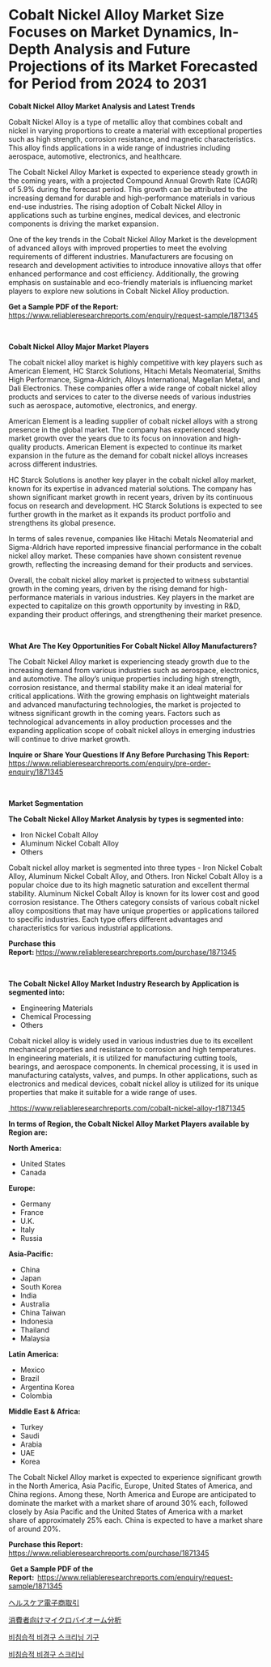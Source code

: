 <p><h1>Cobalt Nickel Alloy Market Size Focuses on Market Dynamics, In-Depth Analysis and Future Projections of its Market Forecasted for Period from 2024 to 2031</h1></p><p><strong>Cobalt Nickel Alloy Market Analysis and Latest Trends</strong></p>
<p><p>Cobalt Nickel Alloy is a type of metallic alloy that combines cobalt and nickel in varying proportions to create a material with exceptional properties such as high strength, corrosion resistance, and magnetic characteristics. This alloy finds applications in a wide range of industries including aerospace, automotive, electronics, and healthcare.</p><p>The Cobalt Nickel Alloy Market is expected to experience steady growth in the coming years, with a projected Compound Annual Growth Rate (CAGR) of 5.9% during the forecast period. This growth can be attributed to the increasing demand for durable and high-performance materials in various end-use industries. The rising adoption of Cobalt Nickel Alloy in applications such as turbine engines, medical devices, and electronic components is driving the market expansion.</p><p>One of the key trends in the Cobalt Nickel Alloy Market is the development of advanced alloys with improved properties to meet the evolving requirements of different industries. Manufacturers are focusing on research and development activities to introduce innovative alloys that offer enhanced performance and cost efficiency. Additionally, the growing emphasis on sustainable and eco-friendly materials is influencing market players to explore new solutions in Cobalt Nickel Alloy production.</p></p>
<p><strong>Get a Sample PDF of the Report:&nbsp;</strong> <a href="https://www.reliableresearchreports.com/enquiry/request-sample/1871345">https://www.reliableresearchreports.com/enquiry/request-sample/1871345</a></p>
<p>&nbsp;</p>
<p><strong>Cobalt Nickel Alloy Major Market Players</strong></p>
<p><p>The cobalt nickel alloy market is highly competitive with key players such as American Element, HC Starck Solutions, Hitachi Metals Neomaterial, Smiths High Performance, Sigma-Aldrich, Alloys International, Magellan Metal, and Dali Electronics. These companies offer a wide range of cobalt nickel alloy products and services to cater to the diverse needs of various industries such as aerospace, automotive, electronics, and energy.</p><p>American Element is a leading supplier of cobalt nickel alloys with a strong presence in the global market. The company has experienced steady market growth over the years due to its focus on innovation and high-quality products. American Element is expected to continue its market expansion in the future as the demand for cobalt nickel alloys increases across different industries.</p><p>HC Starck Solutions is another key player in the cobalt nickel alloy market, known for its expertise in advanced material solutions. The company has shown significant market growth in recent years, driven by its continuous focus on research and development. HC Starck Solutions is expected to see further growth in the market as it expands its product portfolio and strengthens its global presence.</p><p>In terms of sales revenue, companies like Hitachi Metals Neomaterial and Sigma-Aldrich have reported impressive financial performance in the cobalt nickel alloy market. These companies have shown consistent revenue growth, reflecting the increasing demand for their products and services.</p><p>Overall, the cobalt nickel alloy market is projected to witness substantial growth in the coming years, driven by the rising demand for high-performance materials in various industries. Key players in the market are expected to capitalize on this growth opportunity by investing in R&D, expanding their product offerings, and strengthening their market presence.</p></p>
<p>&nbsp;</p>
<p><strong>What Are The Key Opportunities For Cobalt Nickel Alloy Manufacturers?</strong></p>
<p><p>The Cobalt Nickel Alloy market is experiencing steady growth due to the increasing demand from various industries such as aerospace, electronics, and automotive. The alloy’s unique properties including high strength, corrosion resistance, and thermal stability make it an ideal material for critical applications. With the growing emphasis on lightweight materials and advanced manufacturing technologies, the market is projected to witness significant growth in the coming years. Factors such as technological advancements in alloy production processes and the expanding application scope of cobalt nickel alloys in emerging industries will continue to drive market growth.</p></p>
<p><strong>Inquire or Share Your Questions If Any Before Purchasing This Report:</strong> <a href="https://www.reliableresearchreports.com/enquiry/pre-order-enquiry/1871345">https://www.reliableresearchreports.com/enquiry/pre-order-enquiry/1871345</a></p>
<p>&nbsp;</p>
<p><strong>Market Segmentation</strong></p>
<p><strong>The Cobalt Nickel Alloy Market Analysis by types is segmented into:</strong></p>
<p><ul><li>Iron Nickel Cobalt Alloy</li><li>Aluminum Nickel Cobalt Alloy</li><li>Others</li></ul></p>
<p><p>Cobalt nickel alloy market is segmented into three types - Iron Nickel Cobalt Alloy, Aluminum Nickel Cobalt Alloy, and Others. Iron Nickel Cobalt Alloy is a popular choice due to its high magnetic saturation and excellent thermal stability. Aluminum Nickel Cobalt Alloy is known for its lower cost and good corrosion resistance. The Others category consists of various cobalt nickel alloy compositions that may have unique properties or applications tailored to specific industries. Each type offers different advantages and characteristics for various industrial applications.</p></p>
<p><strong>Purchase this Report:&nbsp;</strong><a href="https://www.reliableresearchreports.com/purchase/1871345">https://www.reliableresearchreports.com/purchase/1871345</a></p>
<p>&nbsp;</p>
<p><strong>The Cobalt Nickel Alloy Market Industry Research by Application is segmented into:</strong></p>
<p><ul><li>Engineering Materials</li><li>Chemical Processing</li><li>Others</li></ul></p>
<p><p>Cobalt nickel alloy is widely used in various industries due to its excellent mechanical properties and resistance to corrosion and high temperatures. In engineering materials, it is utilized for manufacturing cutting tools, bearings, and aerospace components. In chemical processing, it is used in manufacturing catalysts, valves, and pumps. In other applications, such as electronics and medical devices, cobalt nickel alloy is utilized for its unique properties that make it suitable for a wide range of uses.</p></p>
<p><a href="https://www.reliableresearchreports.com/cobalt-nickel-alloy-r1871345">&nbsp;https://www.reliableresearchreports.com/cobalt-nickel-alloy-r1871345</a></p>
<p><strong>In terms of Region, the Cobalt Nickel Alloy Market Players available by Region are:</strong></p>
<p>
    <p> <strong> North America: </strong>
        <ul>
            <li>United States</li>
            <li>Canada</li>
        </ul>
        </p> 
    <p> <strong> Europe: </strong>
        <ul>
            <li>Germany</li>
            <li>France</li>
            <li>U.K.</li>
            <li>Italy</li>
            <li>Russia</li>
        </ul>
        </p> 
    <p> <strong> Asia-Pacific: </strong>
        <ul>
            <li>China</li>
            <li>Japan</li>
            <li>South Korea</li>
            <li>India</li>
            <li>Australia</li>
            <li>China Taiwan</li>
            <li>Indonesia</li>
            <li>Thailand</li>
            <li>Malaysia</li>
        </ul>
        </p> 
    <p> <strong> Latin America: </strong>
        <ul>
            <li>Mexico</li>
            <li>Brazil</li>
            <li>Argentina Korea</li>
            <li>Colombia</li>
        </ul>
        </p> 
    <p> <strong> Middle East & Africa: </strong>
        <ul>
            <li>Turkey</li>
            <li>Saudi</li>
            <li>Arabia</li>
            <li>UAE</li>
            <li>Korea</li>
        </ul>
    </p>
    </p>
<p><p>The Cobalt Nickel Alloy market is expected to experience significant growth in the North America, Asia Pacific, Europe, United States of America, and China regions. Among these, North America and Europe are anticipated to dominate the market with a market share of around 30% each, followed closely by Asia Pacific and the United States of America with a market share of approximately 25% each. China is expected to have a market share of around 20%.</p></p>
<p><strong>Purchase this Report: </strong><a href="https://www.reliableresearchreports.com/purchase/1871345">https://www.reliableresearchreports.com/purchase/1871345</a></p>
<p>&nbsp;<strong>Get a Sample PDF of the Report:&nbsp;&nbsp;</strong><a href="https://www.reliableresearchreports.com/enquiry/request-sample/1871345">https://www.reliableresearchreports.com/enquiry/request-sample/1871345</a></p>
<p><strong></strong></p>
<p><p><a href="https://medium.com/@alexandramiranda455/%E3%83%98%E3%83%AB%E3%82%B9%E3%82%B1%E3%82%A2e%E3%82%B3%E3%83%9E%E3%83%BC%E3%82%B9%E5%B8%82%E5%A0%B4%E3%81%AE%E8%A6%8F%E6%A8%A1-%E3%82%B7%E3%82%A7%E3%82%A2-%E3%81%8A%E3%82%88%E3%81%B3%E3%83%88%E3%83%AC%E3%83%B3%E3%83%89%E5%88%86%E6%9E%90%E3%83%AC%E3%83%9D%E3%83%BC%E3%83%88-%E3%82%A8%E3%83%B3%E3%83%89%E3%83%A6%E3%83%BC%E3%82%BA%E5%88%A5-%E9%81%A0%E9%9A%94%E5%8C%BB%E7%99%82-%E4%BB%8B%E8%AD%B7%E3%82%B5%E3%83%BC%E3%83%93%E3%82%B9-%E5%8C%BB%E7%99%82%E7%9B%B8%E8%AB%87-%E5%8E%9F%E6%9D%90%E6%96%99%E5%88%A5-2031%E5%B9%B4%E3%81%BE%E3%81%A7%E3%81%AE%E4%BA%88%E6%B8%AC%E3%81%AB%E3%81%A4%E3%81%84%E3%81%A6-67371ae7afee">ヘルスケア電子商取引</a></p><p><a href="https://medium.com/@alexandramiranda455/%E3%83%80%E3%82%A4%E3%83%AC%E3%82%AF%E3%83%88-%E3%83%88%E3%82%A5-%E3%82%B3%E3%83%B3%E3%82%B7%E3%83%A5%E3%83%BC%E3%83%9E%E3%83%BC-%E3%83%9E%E3%82%A4%E3%82%AF%E3%83%AD%E3%83%90%E3%82%A4%E3%82%AA%E3%83%BC%E3%83%A0%E8%A7%A3%E6%9E%90%E3%81%AE%E5%B8%82%E5%A0%B4%E3%82%B7%E3%82%A7%E3%82%A2%E3%81%A8%E5%B8%82%E5%A0%B4%E5%88%86%E6%9E%90-2024%E5%B9%B4%E3%81%8B%E3%82%892031%E5%B9%B4%E3%81%BE%E3%81%A7%E3%81%AE%E6%88%90%E9%95%B7%E3%83%88%E3%83%AC%E3%83%B3%E3%83%89%E3%81%A8%E4%BA%88%E6%B8%AC-857767a07325">消費者向けマイクロバイオーム分析</a></p><p><a href="https://medium.com/@brianankunding2022/%EB%B9%84-%EC%B9%A8%EC%8A%B5%EC%A0%81%EC%9D%B8-parenteral-screening-%EC%9E%A5%EB%B9%84-%EC%8B%9C%EC%9E%A5-%EB%8F%99%ED%96%A5-%EB%B0%8F-%EB%B6%84%EC%84%9D-%EB%AF%B8%EB%9E%98-%EC%84%B1%EC%9E%A5%EC%9D%84-%EC%9C%84%ED%95%9C-%EA%B8%B0%ED%9A%8C%EC%99%80-%EB%8F%84%EC%A0%84-2024-2031-f465f18205df">비침습적 비경구 스크리닝 기구</a></p><p><a href="https://medium.com/@brianankunding2022/%EA%B8%80%EB%A1%9C%EB%B2%8C-%EB%B9%84%EC%B9%A8%EC%8A%B5%EC%A0%81%EC%A2%8C%EB%82%B4-%EA%B2%80%EC%82%AC-%EC%8B%9C%EC%9E%A5%EC%9D%98-%EC%A2%85%ED%95%A9%EC%A0%81-%EB%B6%84%EC%84%9D-%EC%84%B1%EC%9E%A5-%EB%8F%99%ED%96%A5-%EB%B0%8F-%EC%8B%9C%EC%9E%A5-%EC%98%88%EC%B8%A1-2024-2031-b8c05a7329d8">비침습적 비경구 스크리닝</a></p></p>